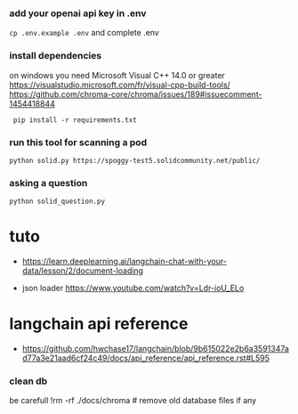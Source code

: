 ### add your openai api key in .env

`cp .env.example .env` and complete .env


### install dependencies 
on windows you need Microsoft Visual C++ 14.0 or greater https://visualstudio.microsoft.com/fr/visual-cpp-build-tools/
https://github.com/chroma-core/chroma/issues/189#issuecomment-1454418844

` pip install -r requirements.txt`

### run this tool for scanning a pod
`python solid.py https://spoggy-test5.solidcommunity.net/public/`


### asking a question
`python solid_question.py`



# tuto
- https://learn.deeplearning.ai/langchain-chat-with-your-data/lesson/2/document-loading




 - json loader https://www.youtube.com/watch?v=Ldr-ioU_ELo

 # langchain api reference 
 - https://github.com/hwchase17/langchain/blob/9b615022e2b6a3591347ad77a3e21aad6cf24c49/docs/api_reference/api_reference.rst#L595

 ### clean db 
  be carefull !rm -rf ./docs/chroma  # remove old database files if any

